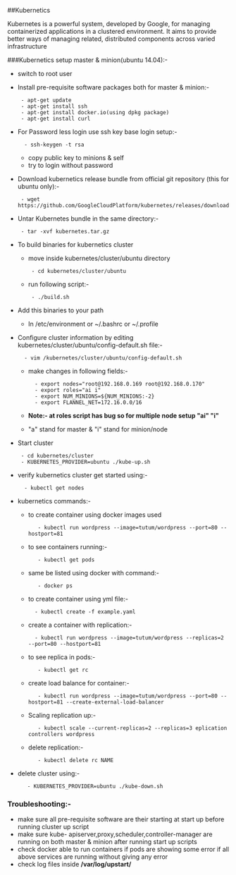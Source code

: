 ##Kubernetics

Kubernetes is a powerful system, developed by Google, for managing containerized applications in a clustered environment. It aims to provide better ways of managing related, distributed components across varied infrastructure

###Kubernetics setup master & minion(ubuntu 14.04):-
 
 -  switch to root user
 - Install pre-requisite software packages both for master & minion:-
    	
    	- apt-get update  
    	- apt-get install ssh
    	- apt-get install docker.io(using dpkg package)
    	- apt-get install curl
  
 - For Password less login use ssh key base login setup:-
      
     
   		 - ssh-keygen -t rsa
      - copy public key to minions & self 
      - try to login without password 
      
 - Download kubernetics release bundle from official git repository (this for ubuntu only):-
 
 		- wget https://github.com/GoogleCloudPlatform/kubernetes/releases/download/v1.0.1/kubernetes.tar.gz
   
 - Untar Kubernetes bundle in the same directory:-
 
    	- tar -xvf kubernetes.tar.gz
 - To build binaries for kubernetics cluster 
   
     - move inside kubernetes/cluster/ubuntu directory
    			
    		- cd kubernetes/cluster/ubuntu
     - run following script:- 		
     	
     		- ./build.sh 
 - Add this binaries to your path 
 
     - In /etc/environment or ~/.bashrc or ~/.profile
     
 - Configure cluster information by editing kubernetes/cluster/ubuntu/config-default.sh file:-
  
   		 - vim /kubernetes/cluster/ubuntu/config-default.sh
  
   	- make changes in following fields:-
  
  			- export nodes="root@192.168.0.169 root@192.168.0.170"
  			- export roles="ai i"
			- export NUM_MINIONS=${NUM_MINIONS:-2}
			- export FLANNEL_NET=172.16.0.0/16

   
    - **Note:- at roles script has bug so for multiple node setup "ai" "i"**

    - "a" stand for master & "i" stand for minion/node
    
 - Start cluster 
    
     	- cd kubernetes/cluster
		- KUBERNETES_PROVIDER=ubuntu ./kube-up.sh       			
- verify kubernetics cluster get started using:-
   
   		- kubectl get nodes 

- kubernetics commands:-
 
   - to create container using docker images used  
   	
			- kubectl run wordpress --image=tutum/wordpress --port=80 --hostport=81
   
   - to see containers running:-
   
   			- kubectl get pods 			
   - same be listed using docker with command:-
   		
   			- docker ps
   	- to create container using yml file:-
   	
   			- kubectl create -f example.yaml
   	- create a container with replication:-
   	
   			- kubectl run wordpress --image=tutum/wordpress --replicas=2 --port=80 --hostport=81

   - to see replica in pods:-
   
   			- kubectl get rc 

   - create load balance for container:-
   
   			- kubectl run wordpress --image=tutum/wordpress --port=80 --hostport=81 --create-external-load-balancer 
   
   - Scaling replication up:-
   
   			- kubectl scale --current-replicas=2 --replicas=3 eplication controllers wordpress
   			
   - delete replication:-
   
   			- kubectl delete rc NAME 		
- delete cluster using:-
  
 		 - KUBERNETES_PROVIDER=ubuntu ./kube-down.sh 	
   
### Troubleshooting:-
  - make sure all pre-requisite software are their starting at start up before running cluster up script
  - make sure kube- apiserver,proxy,scheduler,controller-manager are running on both master & minion after running start up scripts
  - check docker able to run containers if pods are showing some error if all above services are running without giving any error
  - check log files inside **/var/log/upstart/**
  	